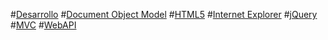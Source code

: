 #[Desarrollo](Dev/TOC.md)
#[Document Object Model](DOM/TOC.md)
#[HTML5](HTML5/TOC.md)
#[Internet Explorer](IE11/TOC.md)
#[jQuery](jQuery]/TOC.md)
#[MVC](MVC/TOC.md)
#[WebAPI](WebAPI/TOC.md)